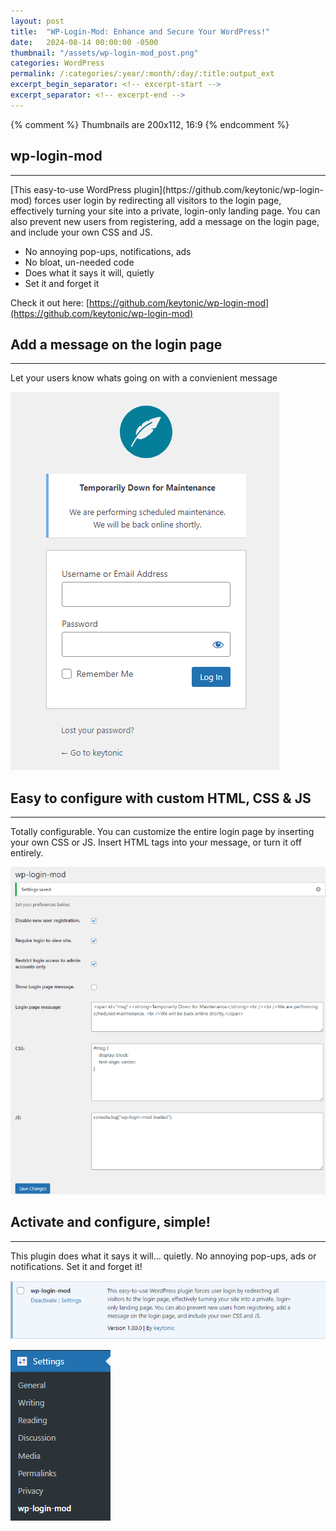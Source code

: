 ```yaml
---
layout: post
title:  "WP-Login-Mod: Enhance and Secure Your WordPress!"
date:   2024-08-14 00:00:00 -0500
thumbnail: "/assets/wp-login-mod_post.png"
categories: WordPress
permalink: /:categories/:year/:month/:day/:title:output_ext
excerpt_begin_separator: <!-- excerpt-start -->
excerpt_separator: <!-- excerpt-end -->
---
```

{% comment %} 
    Thumbnails are 200x112, 16:9
{% endcomment %}




## wp-login-mod
---
<!-- excerpt-start -->[This easy-to-use WordPress plugin](https://github.com/keytonic/wp-login-mod) forces user login by redirecting all visitors to the login page, effectively turning your site into a private, login-only landing page. You can also prevent new users from registering, add a message on the login page, and include your own CSS and JS.<!-- excerpt-end -->

- No annoying pop-ups, notifications, ads
- No bloat, un-needed code
- Does what it says it will, quietly
- Set it and forget it

Check it out here: [https://github.com/keytonic/wp-login-mod](https://github.com/keytonic/wp-login-mod)

## Add a message on the login page
---
Let your users know whats going on with a convienient message

![message](https://raw.githubusercontent.com/keytonic/wp-login-mod/main/images/4.png)

## Easy to configure with custom HTML, CSS & JS
---
Totally configurable. You can customize the entire login page by inserting your own CSS or JS. Insert HTML tags into your message, or turn it off entirely.

![options](https://raw.githubusercontent.com/keytonic/wp-login-mod/main/images/1.png)

## Activate and configure, simple!
---
This plugin does what it says it will... quietly. No annoying pop-ups, ads or notifications. Set it and forget it!

![enable](https://raw.githubusercontent.com/keytonic/wp-login-mod/main/images/3.png)

![menu](https://raw.githubusercontent.com/keytonic/wp-login-mod/main/images/2.png)